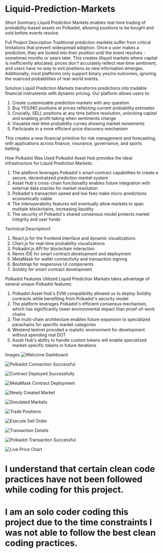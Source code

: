 # Liquid-Prediction-Markets


Short Summary 
Liquid Prediction Markets enables real-time trading of probability-based assets on Polkadot, allowing positions to be bought and sold before events resolve.

Full Project Description
Traditional prediction markets suffer from critical limitations that prevent widespread adoption. Once a user makes a prediction, they are locked into their position until the event resolves - sometimes months or years later. This creates illiquid markets where capital is inefficiently allocated, prices don't accurately reflect real-time sentiment, and users have no way to exit positions as new information emerges. Additionally, most platforms only support binary yes/no outcomes, ignoring the nuanced probabilities of real-world events.

Solution
Liquid Prediction Markets transforms predictions into tradable financial instruments with dynamic pricing. Our platform allows users to:

1. Create customizable prediction markets with any question
2. Buy YES/NO positions at prices reflecting current probability estimates
3. Crucially, SELL positions at any time before resolution, unlocking capital and enabling profit-taking when sentiments change
4. Visualize real-time probability curves showing market movements
5. Participate in a more efficient price discovery mechanism

This creates a new financial primitive for risk management and forecasting, with applications across finance, insurance, governance, and sports betting.


How Polkadot Was Used
Polkadot Asset Hub provides the ideal infrastructure for Liquid Prediction Markets:

1. The platform leverages Polkadot's smart contract capabilities to create a secure, decentralized prediction market system
2. Asset Hub's cross-chain functionality enables future integration with external data oracles for market resolution
3. Polkadot's transaction speed and low fees make micro-predictions economically viable
4. The interoperability features will eventually allow markets to span multiple blockchains, increasing liquidity
5. The security of Polkadot's shared consensus model protects market integrity and user funds


Technical Description1. 
1. React.js for the frontend interface and dynamic visualizations
2. Chart.js for real-time probability visualizations
3. Polkadot.js API for blockchain interaction
4. Remix IDE for smart contract development and deployment
5. MetaMask for wallet connectivity and transaction signing
6. Bootstrap for responsive UI components
7. Solidity for smart contract development



Polkadot Features Utilized
Liquid Prediction Markets takes advantage of several unique Polkadot features:

1. Polkadot Asset Hub's EVM compatibility allowed us to deploy Solidity contracts while benefiting from Polkadot's security model
2. The platform leverages Polkadot's efficient consensus mechanism, which has significantly lower environmental impact than proof-of-work chains
3. The multi-chain architecture enables future expansion to specialized parachains for specific market categories
4. Westend testnet provided a realistic environment for development without spending real DOT
5. Asset Hub's ability to handle custom tokens will enable specialized market-specific tokens in future iterations

Images
![Welcome Dashboard](images/welcome_dashboard.png)

![Polkadot Connection Successful](images/successfulconnection_polkadot.png)

![Contract Deployed Successfully](images/successful_deployment.png)

![MetaMask Contract Deployment](images/metamask_contractdeployment.png)

![Newly Created Market](images/newlycreated_market.png)

![Simulated Markets](images/simulated_markets.png)

![Trade Positions](images/trade_positions.png)

![Execute Sell Order](images/trade_positionsell.png)

![Transaction Details](images/transaction_details.png)

![Polkadot Transaction Successful](images/successfultransaction_polkadot.png)

![Live Price Chart](images/live_pricechart.png)


# I understand that certain clean code practices have not been followed while coding for this project.
# I am an solo coder coding this project due to the time constraints I was not able to follow the best clean coding practices.


